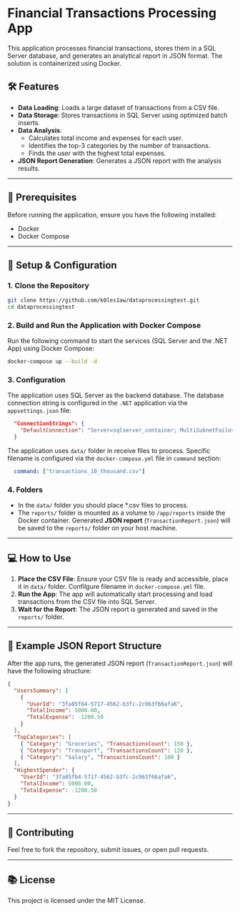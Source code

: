 ﻿# Financial Transactions Processing App

This application processes financial transactions, stores them in a SQL Server database, and generates an analytical report in JSON format. The solution is containerized using Docker.

## 🛠️ Features

- **Data Loading**: Loads a large dataset of transactions from a CSV file.
- **Data Storage**: Stores transactions in SQL Server using optimized batch inserts.
- **Data Analysis**:
  - Calculates total income and expenses for each user.
  - Identifies the top-3 categories by the number of transactions.
  - Finds the user with the highest total expenses.
- **JSON Report Generation**: Generates a JSON report with the analysis results.

---

## 🚀 Prerequisites

Before running the application, ensure you have the following installed:

- Docker
- Docker Compose

---

## 🔧 Setup & Configuration

### 1. Clone the Repository

```sh
git clone https://github.com/k0les1aw/dataprocessingtest.git
cd dataprocessingtest
```

### 2. Build and Run the Application with Docker Compose

Run the following command to start the services (SQL Server and the .NET App) using Docker Compose:

```sh
docker-compose up --build -d
```

### 3. Configuration

The application uses SQL Server as the backend database. The database connection string is configured in the `.NET` application via the `appsettings.json` file:

```json
  "ConnectionStrings": {
    "DefaultConnection": "Server=sqlserver_container; MultiSubnetFailover=True; Database=TransactionsDB; User Id=sa; Password=12345678xX!; TrustServerCertificate=True; Encrypt=false"
  }
```

The application uses `data/` folder in receive files to process. Specific filename is configured via the `docker-compose.yml` file in `command` section:

```yaml
  command: ["transactions_10_thousand.csv"]
```

### 4. Folders

- In the `data/` folder you should place *.csv files to process.
- The `reports/` folder is mounted as a volume to `/app/reports` inside the Docker container. Generated **JSON report** (`TransactionReport.json`) will be saved to the `reports/` folder on your host machine.

---

## 💻 How to Use

1. **Place the CSV File**: Ensure your CSV file is ready and accessible, place it in `data/` folder. Confilgure filename in `docker-compose.yml` file.
2. **Run the App**: The app will automatically start processing and load transactions from the CSV file into SQL Server.
3. **Wait for the Report**: The JSON report is generated and saved in the `reports/` folder.

---

## 📝 Example JSON Report Structure

After the app runs, the generated JSON report (`TransactionReport.json`) will have the following structure:

```json
{
  "UsersSummary": [
    {
      "UserId": "3fa85f64-5717-4562-b3fc-2c963f66afa6",
      "TotalIncome": 5000.00,
      "TotalExpense": -1200.50
    }
  ],
  "TopCategories": [
    { "Category": "Groceries", "TransactionsCount": 150 },
    { "Category": "Transport", "TransactionsCount": 120 },
    { "Category": "Salary", "TransactionsCount": 100 }
  ],
  "HighestSpender": {
    "UserId": "3fa85f64-5717-4562-b3fc-2c963f66afa6",
    "TotalIncome": 5000.00,
    "TotalExpense": -1200.50
  }
}
```

---

## 👥 Contributing

Feel free to fork the repository, submit issues, or open pull requests.

---

## 📚 License

This project is licensed under the MIT License.

